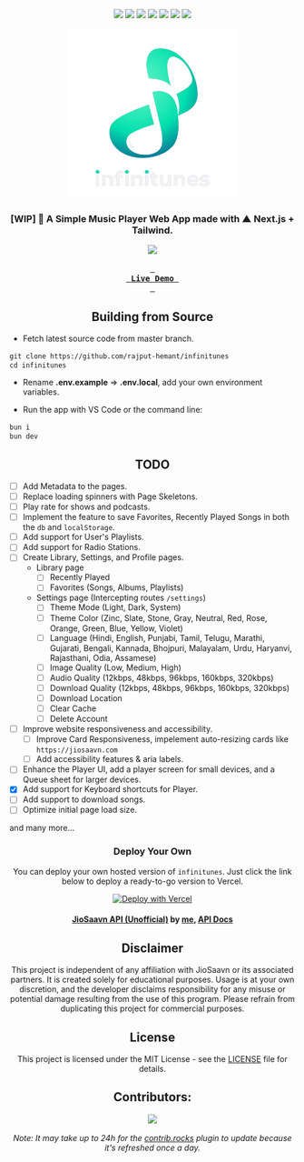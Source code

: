 <div align=center>

<!-- labels -->

![][ci] ![][views] ![][stars] ![][forks] ![][issues] ![][license] ![][repo-size]

<!-- logo/title -->

<picture>
  <source media="(prefers-color-scheme: dark, (max-width:300px))" srcset="./public/images/logo1920.png">
  <source media="(prefers-color-scheme: light,(max-width:300px))" srcset="./public/images/logo1500.png">
  <img src="./public/images/logo1920.png" width="300px" alt="infinitunes">
</picture>

### [WIP] 🎵 A Simple Music Player Web App made with ▲ Next.js + Tailwind.

![](https://graph.org/file/9f7cb6de815f1eb73a576.png)

**[<kbd> <br> &nbsp;**Live Demo**&nbsp; <br> </kbd>][site]**

## Building from Source

</div>

- Fetch latest source code from master branch.

```
git clone https://github.com/rajput-hemant/infinitunes
cd infinitunes
```

- Rename **.env.example** => **.env.local**, add your own environment variables.

- Run the app with VS Code or the command line:

```
bun i
bun dev
```

<div align=center>

## TODO

</div>

- [ ] Add Metadata to the pages.
- [ ] Replace loading spinners with Page Skeletons.
- [ ] Play rate for shows and podcasts.
- [ ] Implement the feature to save Favorites, Recently Played Songs in both the `db` and `localStorage`.
- [ ] Add support for User's Playlists.
- [ ] Add support for Radio Stations.
- [ ] Create Library, Settings, and Profile pages.
  - Library page
    - [ ] Recently Played
    - [ ] Favorites (Songs, Albums, Playlists)
  - Settings page (Intercepting routes `/settings`)
    - [ ] Theme Mode (Light, Dark, System)
    - [ ] Theme Color (Zinc, Slate, Stone, Gray, Neutral, Red, Rose, Orange, Green, Blue, Yellow, Violet)
    - [ ] Language (Hindi, English, Punjabi, Tamil, Telugu, Marathi, Gujarati, Bengali, Kannada, Bhojpuri, Malayalam, Urdu, Haryanvi, Rajasthani, Odia, Assamese)
    - [ ] Image Quality (Low, Medium, High)
    - [ ] Audio Quality (12kbps, 48kbps, 96kbps, 160kbps, 320kbps)
    - [ ] Download Quality (12kbps, 48kbps, 96kbps, 160kbps, 320kbps)
    - [ ] Download Location
    - [ ] Clear Cache
    - [ ] Delete Account
- [ ] Improve website responsiveness and accessibility.
  - [ ] Improve Card Responsiveness, impelement auto-resizing cards like `https://jiosaavn.com`
  - [ ] Add accessibility features & aria labels.
- [ ] Enhance the Player UI, add a player screen for small devices, and a Queue sheet for larger devices.
- [x] Add support for Keyboard shortcuts for Player.
- [ ] Add support to download songs.
- [ ] Optimize initial page load size.

and many more...

<div align=center>

### Deploy Your Own

You can deploy your own hosted version of `infinitunes`. Just click the link below to deploy a ready-to-go version to Vercel.

[![Deploy with Vercel](https://vercel.com/button)][deploy]

#### [JioSaavn API (Unofficial)][api] by [me][cc], [API Docs][api-docs]

## Disclaimer

This project is independent of any affiliation with JioSaavn or its associated partners. It is created solely for educational purposes. Usage is at your own discretion, and the developer disclaims responsibility for any misuse or potential damage resulting from the use of this program. Please refrain from duplicating this project for commercial purposes.

## License

This project is licensed under the MIT License - see the [LICENSE](LICENSE) file for details.

## Contributors:

[![][contributors]][contributors-graph]

_Note: It may take up to 24h for the [contrib.rocks][contrib-rocks] plugin to update because it's refreshed once a day._

</div>

<!----------------------------------{ Labels }--------------------------------->

[views]: https://komarev.com/ghpvc/?username=infinitunes&label=view%20counter&color=red&style=flat
[repo-size]: https://img.shields.io/github/repo-size/rajput-hemant/infinitunes
[issues]: https://img.shields.io/github/issues-raw/rajput-hemant/infinitunes
[license]: https://img.shields.io/github/license/rajput-hemant/infinitunes
[forks]: https://img.shields.io/github/forks/rajput-hemant/infinitunes?style=flat
[stars]: https://img.shields.io/github/stars/rajput-hemant/infinitunes
[contributors]: https://contrib.rocks/image?repo=rajput-hemant/infinitunes&max=500
[contributors-graph]: https://github.com/rajput-hemant/infinitunes/graphs/contributors
[contrib-rocks]: https://contrib.rocks/preview?repo=rajput-hemant%2Finfinitunes
[ci]: https://github.com/rajput-hemant/infinitunes/actions/workflows/ci.yml/badge.svg

<!-----------------------------------{ Links }---------------------------------->

[site]: https://infinitunes.vercel.app
[deploy]: https://vercel.com/new/clone?repository-url=https://github.com/rajput-hemant/infinitunes&env=NEXT_PUBLIC_APP_URL,NEXTAUTH_URL,NEXTAUTH_SECRET,JIOSAAVN_API_URL,NEXT_PUBLIC_JIOSAAVN_API_URL,GOOGLE_CLIENT_ID,GOOGLE_CLIENT_SECRET,GITHUB_CLIENT_ID,GITHUB_CLIENT_SECRET,DATABASE_URL&project-name=infinitunes&repo-name=infinitunes

<!------------------------------------{ api }----------------------------------->

[api]: https://github.com/rajput-hemant/jiosaavn-api-ts
[api-docs]: https://docs-jiosaavn.netlify.app/
[cc]: https://github.com/rajput-hemant
